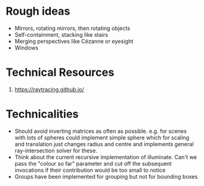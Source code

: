 # Rough ideas
- Mirrors, rotating mirrors, then rotating objects
- Self-containment, stacking like stairs
- Merging perspectives like Cézanne or eyesight
- Windows

# Technical Resources
1. https://raytracing.github.io/

# Technicalities
- Should avoid inverting matrices as often as possible. e.g. for scenes with lots of spheres could implement
simple sphere which for scaling and translation just changes radius and centre and implements general
ray-intersection solver for these.
- Think about the current recursive implementation of illuminate. Can't we pass the "colour so far"
parameter and cut off the subsequent invocations if their contribution would be too small to notice
- Groups have been implemented for grouping but not for bounding boxes